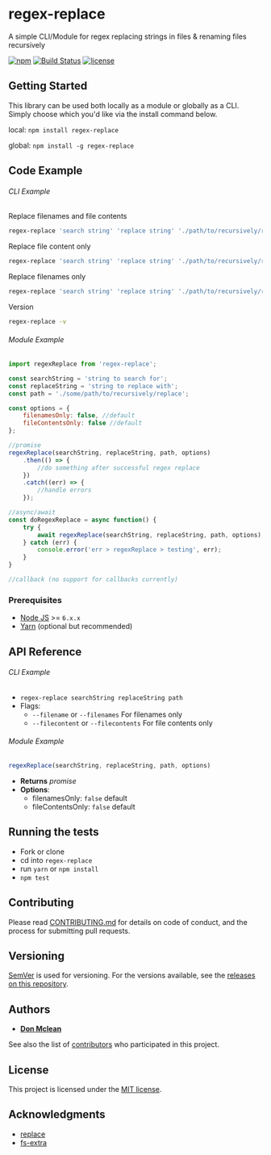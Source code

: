# regex-replace
A simple CLI/Module for regex replacing strings in files &amp; renaming files recursively

[![npm](https://img.shields.io/badge/npm-v2.3.0-blue.svg)](https://www.npmjs.com/package/regex-replace) [![Build Status](https://travis-ci.org/Donmclean/regex-replace.svg?branch=master)](https://travis-ci.org/Donmclean/regex-replace) [![license](https://img.shields.io/badge/license-MIT-blue.svg)](https://github.com/Donmclean/riko/blob/master/LICENSE)

## Getting Started
This library can be used both locally as a module or globally as a CLI.
Simply choose which you'd like via the install command below.

local: `npm install regex-replace`

global: `npm install -g regex-replace`

## Code Example

###### CLI Example
Replace filenames and file contents
```bash
regex-replace 'search string' 'replace string' './path/to/recursively/replace'
```

Replace file content only
```bash
regex-replace 'search string' 'replace string' './path/to/recursively/replace' --filecontents
```

Replace filenames only
```bash
regex-replace 'search string' 'replace string' './path/to/recursively/replace' --filenames
```

Version
```bash
regex-replace -v
```

###### Module Example
```javascript
import regexReplace from 'regex-replace';

const searchString = 'string to search for';
const replaceString = 'string to replace with';
const path = './some/path/to/recursively/replace';

const options = {
    filenamesOnly: false, //default
    fileContentsOnly: false //default
};

//promise
regexReplace(searchString, replaceString, path, options)
    .then(() => {
        //do something after successful regex replace
    })
    .catch((err) => {
        //handle errors
    });

//async/await
const doRegexReplace = async function() {
    try {
        await regexReplace(searchString, replaceString, path, options);
    } catch (err) {
        console.error('err > regexReplace > testing', err);
    }
}

//callback (no support for callbacks currently)
```

### Prerequisites

- [Node JS](https://nodejs.org) >= `6.x.x`
- [Yarn](https://yarnpkg.com) (optional but recommended)

## API Reference
###### CLI Example
- `regex-replace searchString replaceString path`
- Flags:
    - `--filename` or `--filenames` For filenames only
    - `--filecontent` or `--filecontents` For file contents only

###### Module Example
```javascript
regexReplace(searchString, replaceString, path, options)
```

- **Returns** _promise_
- **Options**:
    - filenamesOnly: `false` default
    - fileContentsOnly: `false` default


## Running the tests
- Fork or clone
- cd into `regex-replace`
- run `yarn` or `npm install`
- `npm test`

## Contributing

Please read [CONTRIBUTING.md](./CONTRIBUTING.md) for details on code of conduct, and the process for submitting pull requests.

## Versioning

[SemVer](http://semver.org/) is used for versioning. For the versions available, see the [releases on this repository](https://github.com/Donmclean/regex-replace/releases).

## Authors

* [**Don Mclean**](https://github.com/Donmclean)

See also the list of [contributors](https://github.com/Donmclean/regex-replace/contributors) who participated in this project.

## License

This project is licensed under the [MIT license](./LICENSE).

## Acknowledgments

* [replace](https://github.com/harthur/replace)
* [fs-extra](https://github.com/jprichardson/node-fs-extra)